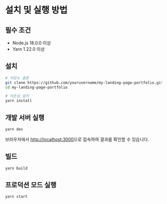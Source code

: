 # 설치 및 실행 방법

## 필수 조건

- Node.js 18.0.0 이상
- Yarn 1.22.0 이상

## 설치

```bash
# 저장소 클론
git clone https://github.com/yourusername/my-landing-page-portfolio.git
cd my-landing-page-portfolio

# 의존성 설치
yarn install
```

## 개발 서버 실행

```bash
yarn dev
```

브라우저에서 [http://localhost:3000](http://localhost:3000)으로 접속하여 결과를 확인할 수 있습니다.

## 빌드

```bash
yarn build
```

## 프로덕션 모드 실행

```bash
yarn start
```